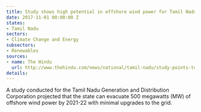 ```yaml
---
title: Study shows high potential in offshore wind power for Tamil Nadu
date: 2017-11-01 00:00:00 Z
states:
- Tamil Nadu
sectors:
- Climate Change and Energy
subsectors:
- Renewables
sources:
- name: The Hindu
  url: http://www.thehindu.com/news/national/tamil-nadu/study-points-to-huge-offshore-wind-bonanza/article19927762.ece
details: 
---
```


A study conducted for the Tamil Nadu Generation and Distribution Corporation projected that the state can evacuate 500 megawatts (MW) of offshore wind power by 2021-22 with minimal upgrades to the grid. 
